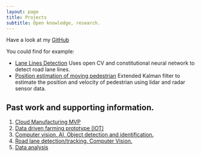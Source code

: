 ```yaml
---
layout: page
title: Projects
subtitle: Open knowledge, research.
---
```


Have a look at my [GitHub](https://github.com/oalahurikar?tab=repositories)

You could find for example:

   - [Lane Lines Detection](https://github.com/oalahurikar/Advance-Lane-Lines) Uses open CV and constitutional neural network to detect road lane lines.
   - [Position estimation of moving pedestrian](https://github.com/oalahurikar/Extended-Kalman-Filter-Project) Extended Kalman filter to estimate the position and velocity of pedestrian using lidar and radar sensor data.

## Past work and supporting information.

1. [Cloud Manufacturing MVP](https://www.youtube.com/watch?v=eooVL6aDWt8)
2. [Data driven farming prototype (IOT)](https://github.com/oalahurikar/Farming/tree/master)
3. [Computer vision, AI, Object detection and identification.](https://github.com/oalahurikar/Self-Driving/tree/master/Term1/2.%20Traffic%20Sign%20Classifier)
4. [Road lane detection/tracking. Computer Vision.](https://github.com/oalahurikar/Self-Driving/tree/master/Term1/4.%20Advance%20Lane%20Lines)
5. [Data analysis](https://oalahurikar.github.io/2019-09-09-test/)
